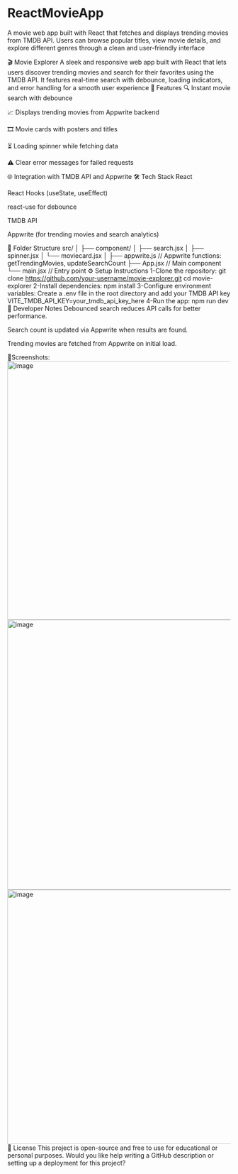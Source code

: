 # ReactMovieApp
A movie web app built with React that fetches and displays trending movies from TMDB API. Users can browse popular titles, view movie details, and explore different genres through a clean and user-friendly interface

🎬 Movie Explorer
A sleek and responsive web app built with React that lets users discover trending movies and search for their favorites using the TMDB API. It features real-time search with debounce, loading indicators, and error handling for a smooth user experience
🚀 Features
🔍 Instant movie search with debounce

📈 Displays trending movies from Appwrite backend

🎞️ Movie cards with posters and titles

⏳ Loading spinner while fetching data

⚠️ Clear error messages for failed requests

🌐 Integration with TMDB API and Appwrite
🛠️ Tech Stack
React

React Hooks (useState, useEffect)

react-use for debounce

TMDB API

Appwrite (for trending movies and search analytics)

📁 Folder Structure
src/
│
├── component/
│   ├── search.jsx
│   ├── spinner.jsx
│   └── moviecard.jsx
│
├── appwrite.js         // Appwrite functions: getTrendingMovies, updateSearchCount
├── App.jsx             // Main component
└── main.jsx            // Entry point
⚙️ Setup Instructions
1-Clone the repository:
git clone https://github.com/your-username/movie-explorer.git
cd movie-explorer
2-Install dependencies:
npm install
3-Configure environment variables:
Create a .env file in the root directory and add your TMDB API key
VITE_TMDB_API_KEY=your_tmdb_api_key_here
4-Run the app:
npm run dev
🧠 Developer Notes
Debounced search reduces API calls for better performance.

Search count is updated via Appwrite when results are found.

Trending movies are fetched from Appwrite on initial load.

📸Screenshots:
<img width="1207" height="583" alt="image" src="https://github.com/user-attachments/assets/61c7d3bf-fdbf-4199-b28f-87cf1a42cb3c" />
<img width="1317" height="608" alt="image" src="https://github.com/user-attachments/assets/56f0e7c7-55ce-4431-a4bb-bfccf9eb5080" />
<img width="1271" height="573" alt="image" src="https://github.com/user-attachments/assets/b5a3db2f-3249-4e42-923b-f824cd786a49" />
📄 License
This project is open-source and free to use for educational or personal purposes.
Would you like help writing a GitHub description or setting up a deployment for this project?




